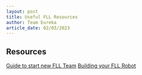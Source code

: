 ```yaml
---
layout: post
title: Useful FLL Resources
author: Team Eureka
article_date: 02/03/2023
---
```


## Resources

<a class="sidebar-nav-item" href="{{ 'fll/creating-new-fll-team' | relative_url }}">Guide to start new FLL Team</a>
<a class="sidebar-nav-item" href="{{ 'fll/building-your-robot' | relative_url }}">Building your FLL Robot</a>

